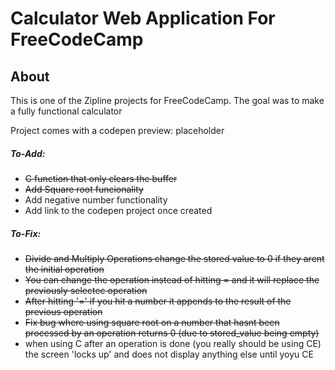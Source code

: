 # Calculator Web Application For FreeCodeCamp

## About
This is one of the Zipline projects for FreeCodeCamp. The goal was to make a fully functional calculator 

Project comes with a codepen preview: placeholder

##### To-Add:
* ~~C function that only clears the buffer~~
* ~~Add Square root funcionality~~
* Add negative number functionality
* Add link to the codepen project once created

##### To-Fix:
* ~~Divide and Multiply Operations change the stored value to 0 if they arent the initial operation~~
* ~~You can change the operation instead of hitting = and it will replace the previously selectec operation~~
* ~~After hitting '=' if you hit a number it appends to the result of the previous operation~~
* ~~Fix bug where using square root on a number that hasnt been processed by an operation returns 0 (due to stored_value being empty)~~
* when using C after an operation is done (you really should be using CE) the screen 'locks up' and does not display anything else until yoyu CE